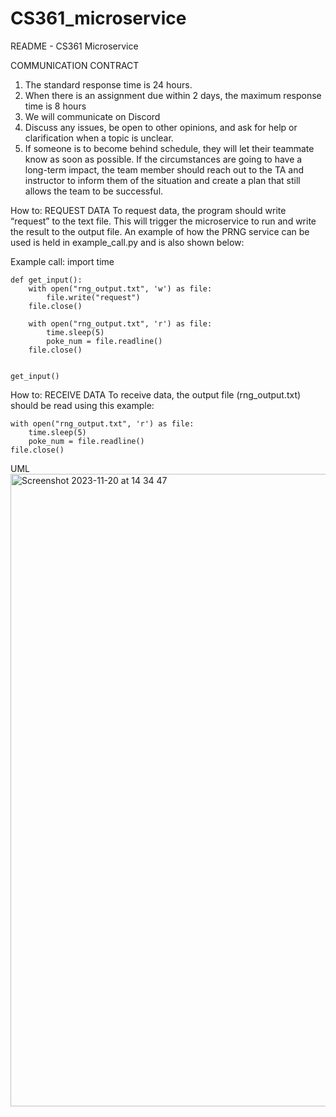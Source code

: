 # CS361_microservice

README - CS361 Microservice

COMMUNICATION CONTRACT
1. The standard response time is 24 hours.
2. When there is an assignment due within 2 days, the maximum response time is 8 hours
3. We will communicate on Discord
4. Discuss any issues, be open to other opinions, and ask for help or clarification when a topic
is unclear.
5. If someone is to become behind schedule, they will let their teammate know as soon as
possible. If the circumstances are going to have a long-term impact, the team member
should reach out to the TA and instructor to inform them of the situation and create a plan
that still allows the team to be successful.

How to: REQUEST DATA
To request data, the program should write “request” to the text file. This will trigger the microservice to run and write the result to the output file. An example of how the PRNG service can be used is held in example_call.py and is also shown below:

Example call:
    import time
    
    
    def get_input():
        with open("rng_output.txt", 'w') as file:
            file.write("request")
        file.close()
    
        with open("rng_output.txt", 'r') as file:
            time.sleep(5)
            poke_num = file.readline()
        file.close()
    
    
    get_input()

How to: RECEIVE DATA
To receive data, the output file (rng_output.txt) should be read using this example:

    with open("rng_output.txt", 'r') as file:
        time.sleep(5)
        poke_num = file.readline()
    file.close()
    
UML
<img width="1012" alt="Screenshot 2023-11-20 at 14 34 47" src="https://github.com/caitlinhat/CS361_microservice/assets/103151440/3c83d7a2-35fb-446c-82a8-080b0a584da0">
